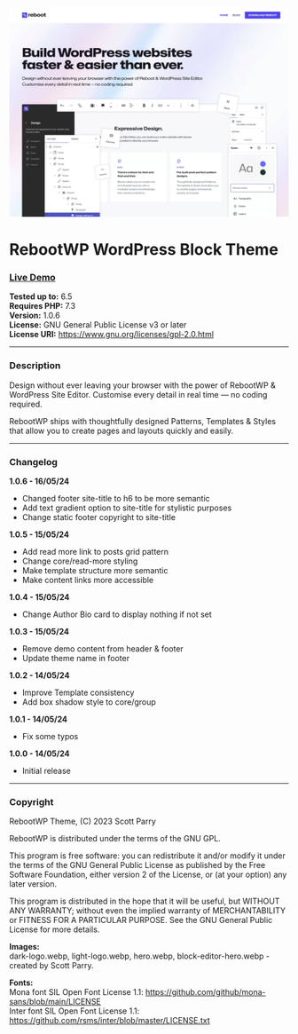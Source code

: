 ![RebootWP](screenshot.png)

# RebootWP WordPress Block Theme  

### [Live Demo](https://www.rebootwp.com)  

**Tested up to:** 6.5  
**Requires PHP:** 7.3  
**Version:** 1.0.6  
**License:** GNU General Public License v3 or later  
**License URI:** https://www.gnu.org/licenses/gpl-2.0.html

---

### Description

Design without ever leaving your browser with the power of RebootWP & WordPress Site Editor. Customise every detail in real time — no coding required.  

RebootWP ships with thoughtfully designed Patterns, Templates & Styles that allow you to create pages and layouts quickly and easily.

---

### Changelog

**1.0.6 - 16/05/24**
- Changed footer site-title to h6 to be more semantic
- Add text gradient option to site-title for stylistic purposes
- Change static footer copyright to site-title

**1.0.5 - 15/05/24**
- Add read more link to posts grid pattern
- Change core/read-more styling
- Make template structure more semantic
- Make content links more accessible

**1.0.4 - 15/05/24**
- Change Author Bio card to display nothing if not set

**1.0.3 - 15/05/24**
- Remove demo content from header & footer
- Update theme name in footer

**1.0.2 - 14/05/24**
- Improve Template consistency
- Add box shadow style to core/group

**1.0.1 - 14/05/24**
- Fix some typos

**1.0.0 - 14/05/24**
- Initial release

---

### Copyright
RebootWP Theme, (C) 2023 Scott Parry

RebootWP is distributed under the terms of the GNU GPL.

This program is free software: you can redistribute it and/or modify it under the terms of the GNU General Public License as published by the Free Software Foundation, either version 2 of the License, or (at your option) any later version.

This program is distributed in the hope that it will be useful, but WITHOUT ANY WARRANTY; without even the implied warranty of MERCHANTABILITY or FITNESS FOR A PARTICULAR PURPOSE. See the GNU General Public License for more details.

**Images:**  
dark-logo.webp, light-logo.webp, hero.webp, block-editor-hero.webp - created by Scott Parry.

**Fonts:**  
Mona font SIL Open Font License 1.1: https://github.com/github/mona-sans/blob/main/LICENSE  
Inter font SIL Open Font License 1.1: https://github.com/rsms/inter/blob/master/LICENSE.txt
